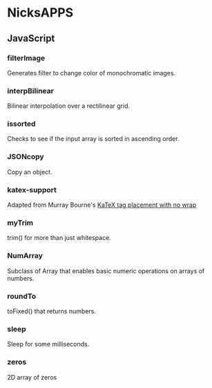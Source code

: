 # NicksAPPS

## JavaScript
### filterImage
Generates filter to change color of monochromatic images.

### interpBilinear
Bilinear interpolation over a rectilinear grid.

### issorted
Checks to see if the input array is sorted in ascending order.

### JSONcopy
Copy an object.

### katex-support
Adapted from Murray Bourne's [KaTeX tag placement with no wrap](https://bourne2learn.com/math/katex/tag-placement_nowrap.html)

### myTrim
trim() for more than just whitespace.

### NumArray
Subclass of Array that enables basic numeric operations on arrays of numbers.

### roundTo
toFixed() that returns numbers.

### sleep
Sleep for some milliseconds.

### zeros
2D array of zeros